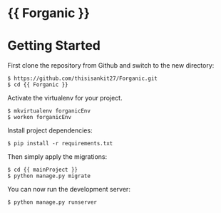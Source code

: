 # {{ Forganic }}

# Getting Started

First clone the repository from Github and switch to the new directory:

    $ https://github.com/thisisankit27/Forganic.git
    $ cd {{ Forganic }}
    
Activate the virtualenv for your project.

    $ mkvirtualenv forganicEnv
    $ workon forganicEnv
    
Install project dependencies:

    $ pip install -r requirements.txt
    
Then simply apply the migrations:

    $ cd {{ mainProject }}
    $ python manage.py migrate
    

You can now run the development server:

    $ python manage.py runserver
